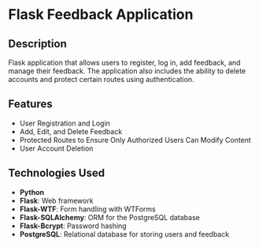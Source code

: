 # Flask Feedback Application

## Description
 Flask application that allows users to register, log in, add feedback, and manage their feedback. The application also includes the ability to delete accounts and protect certain routes using authentication.

## Features
- User Registration and Login
- Add, Edit, and Delete Feedback
- Protected Routes to Ensure Only Authorized Users Can Modify Content
- User Account Deletion

## Technologies Used
- **Python**
- **Flask**: Web framework
- **Flask-WTF**: Form handling with WTForms
- **Flask-SQLAlchemy**: ORM for the PostgreSQL database
- **Flask-Bcrypt**: Password hashing
- **PostgreSQL**: Relational database for storing users and feedback


